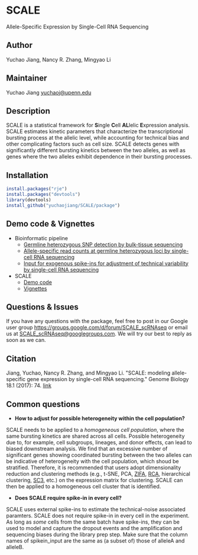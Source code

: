 # SCALE
Allele-Specific Expression by Single-Cell RNA Sequencing


## Author
Yuchao Jiang, Nancy R. Zhang, Mingyao Li


## Maintainer
Yuchao Jiang <yuchaoj@upenn.edu>


## Description
SCALE is a statistical framework for **S**ingle **C**ell **AL**lelic **E**xpression analysis. SCALE estimates kinetic parameters that characterize the transcriptional bursting process at the allelic level, while accounting for technical bias and other complicating factors such as cell size. SCALE detects genes with significantly different bursting kinetics between the two alleles, as well as genes where the two alleles exhibit dependence in their bursting processes.


## Installation
```r
install.packages("rje")
install.packages("devtools")
library(devtools)
install_github("yuchaojiang/SCALE/package")
```


## Demo code & Vignettes
* Bioinformatic pipeline
  * [Germline heterozygous SNP detection by bulk-tissue sequencing](https://github.com/yuchaojiang/SCALE/blob/master/bioinfo/bulk_SNP.sh)
  * [Allele-specific read counts at germline heterozygous loci by single-cell RNA sequencing](https://github.com/yuchaojiang/SCALE/blob/master/bioinfo/scRNAseq_SNP.sh)
  * [Input for exogenous spike-ins for adjustment of technical variability by single-cell RNA sequencing](https://github.com/yuchaojiang/SCALE/blob/master/bioinfo/scRNAseq_spikein.sh)
* SCALE
  * [Demo code](https://github.com/yuchaojiang/SCALE/blob/master/demo/demo.R)
  * [Vignettes](https://github.com/yuchaojiang/SCALE/blob/master/demo/SCALE_vignettes.pdf)


## Questions & Issues
If you have any questions with the package, feel free to post in our Google user group https://groups.google.com/d/forum/SCALE_scRNAseq or email us at SCALE_scRNAseq@googlegroups.com. We will try our best to reply as soon as we can.


## Citation
Jiang, Yuchao, Nancy R. Zhang, and Mingyao Li. "SCALE: modeling allele-specific gene expression by single-cell RNA sequencing." Genome Biology 18.1 (2017): 74. [link](https://genomebiology.biomedcentral.com/articles/10.1186/s13059-017-1200-8)


## Common questions
* **How to adjust for possible heterogeneity within the cell population?**

 SCALE needs to be applied to a *homogeneous cell population*, where the same bursting kinetics are shared across all cells. Possible heterogeneity due to, for example, cell subgroups, lineages, and donor effects, can lead to biased downstream analysis. We find that an excessive number of significant genes showing coordinated bursting between the two alleles can be indicative of heterogeneity with the cell population, which shoud be stratified. Therefore, it is recommended that users adopt dimensionality reduction and clustering methods (e.g., t-SNE, PCA, [ZIFA](https://genomebiology.biomedcentral.com/articles/10.1186/s13059-015-0805-z), [RCA](http://www.nature.com/ng/journal/v49/n5/full/ng.3818.html), hierarchical clustering, [SC3](https://www.nature.com/nmeth/journal/v14/n5/full/nmeth.4236.html), etc.) on the expression matrix for clustering. SCALE can then be applied to a homogeneous cell cluster that is identified.
  
* **Does SCALE require spike-in in every cell?**

 SCALE uses external spike-ins to estimate the technical-noise associated paramters. SCALE does not require spike-in in every cell in the experiment. As long as *some* cells from the same batch have spike-ins, they can be used to model and capture the dropout events and the amplification and sequencing biases during the library prep step. Make sure that the column names of spikein_input are the same as (a subset of) those of alleleA and alleleB.

